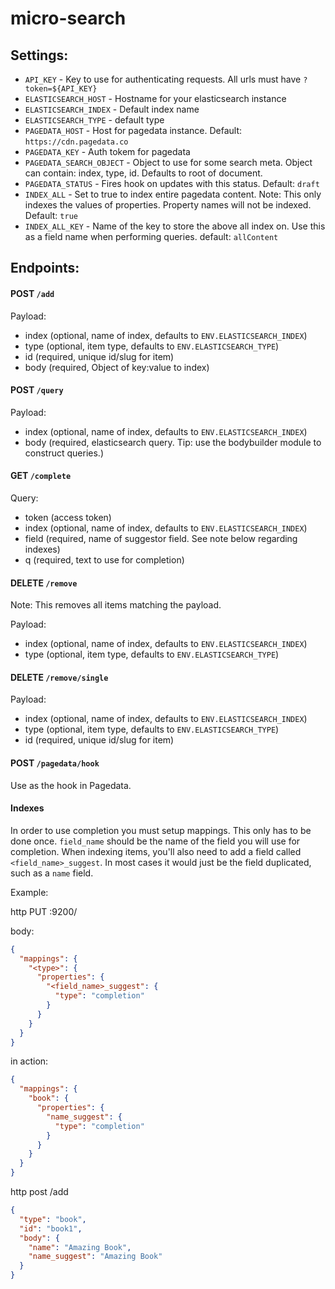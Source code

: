 # micro-search

## Settings:

  - `API_KEY` - Key to use for authenticating requests. All urls must have `?token=${API_KEY}`
  - `ELASTICSEARCH_HOST` - Hostname for your elasticsearch instance
  - `ELASTICSEARCH_INDEX` - Default index name
  - `ELASTICSEARCH_TYPE` - default type
  - `PAGEDATA_HOST` - Host for pagedata instance. Default: `https://cdn.pagedata.co`
  - `PAGEDATA_KEY` - Auth tokem for pagedata
  - `PAGEDATA_SEARCH_OBJECT` - Object to use for some search meta. Object can contain: index, type, id. Defaults to root of document.
  - `PAGEDATA_STATUS` - Fires hook on updates with this status. Default: `draft`
  - `INDEX_ALL` - Set to true to index entire pagedata content. Note: This only indexes the values of properties. Property names will not be indexed. Default: `true`
  - `INDEX_ALL_KEY` - Name of the key to store the above all index on. Use this as a field name when performing queries. default: `allContent`

## Endpoints:

#### POST `/add`

Payload:

  - index (optional, name of index, defaults to `ENV.ELASTICSEARCH_INDEX`)
  - type (optional, item type, defaults to `ENV.ELASTICSEARCH_TYPE`)
  - id (required, unique id/slug for item)
  - body (required, Object of key:value to index)

#### POST `/query`

Payload:

  - index (optional, name of index, defaults to `ENV.ELASTICSEARCH_INDEX`)
  - body (required, elasticsearch query. Tip: use the bodybuilder module to construct queries.)

#### GET `/complete`

Query:

  - token (access token)
  - index (optional, name of index, defaults to `ENV.ELASTICSEARCH_INDEX`)
  - field (required, name of suggestor field. See note below regarding indexes)
  - q (required, text to use for completion)

#### DELETE `/remove`

Note: This removes all items matching the payload.

Payload:

  - index (optional, name of index, defaults to `ENV.ELASTICSEARCH_INDEX`)
  - type (optional, item type, defaults to `ENV.ELASTICSEARCH_TYPE`)

#### DELETE `/remove/single`

Payload:

  - index (optional, name of index, defaults to `ENV.ELASTICSEARCH_INDEX`)
  - type (optional, item type, defaults to `ENV.ELASTICSEARCH_TYPE`)
  - id (required, unique id/slug for item)

#### POST `/pagedata/hook`

Use as the hook in Pagedata.

#### Indexes

In order to use completion you must setup mappings. This only has to be done once. `field_name` should be the name of the field you will use for completion. When indexing items, you'll also need to add a field called `<field_name>_suggest`. In most cases it would just be the field duplicated, such as a `name` field.

Example:

http PUT <url of elasticsearch>:9200/<index>

body:
```json
{
  "mappings": {
    "<type>": {
      "properties": {
        "<field_name>_suggest": {
          "type": "completion"
        }
      }
    }
  }
}
```

in action:
```json
{
  "mappings": {
    "book": {
      "properties": {
        "name_suggest": {
          "type": "completion"
        }
      }
    }
  }
}
```

http post /add

```json
{
  "type": "book",
  "id": "book1",
  "body": {
    "name": "Amazing Book",
    "name_suggest": "Amazing Book"
  }
}
```
